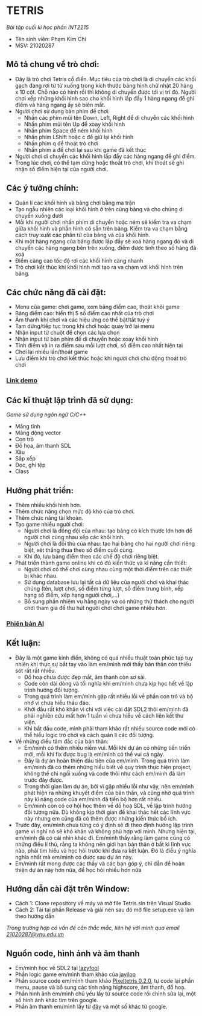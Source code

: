 # TETRIS
*Bài tập cuối kì học phần INT2215* 
- Tên sinh viên: Phạm Kim Chi
- MSV: 21020287
## Mô tả chung về trò chơi:
- Đây là trò chơi Tetris cổ điển. Mục tiêu của trò chơi là di chuyển các khối gạch đang rơi từ từ xuống trong kích thước bảng hình chữ nhật 20 hàng x 10 cột. Chỗ nào có hình rồi thì không di chuyển được tới vị trí đó. Người chơi xếp những khối hình sao cho khối hình lấp đầy 1 hàng ngang để ghi điểm và hàng ngang ấy sẽ biến mất.
- Người chơi sử dụng bàn phím để chơi:
  + Nhấn các phím mũi tên Down, Left, Right để di chuyển các khối hình
  + Nhấn phím mũi tên Up để xoay khối hình
  + Nhấn phím Space để ném khối hình
  + Nhấn phím LShift hoặc c để giữ lại khối hình
  + Nhấn phím q để thoát trò chơi
  + Nhấn phím a để chơi lại sau khi game đã kết thúc
- Người chơi di chuyển các khối hình lấp đầy các hàng ngang để ghi điểm.
- Trong lúc chơi, có thể tạm dừng hoặc thoát trò chơi, khi thoát sẽ ghi nhận số điểm hiện tại của người chơi.
## Các ý tưởng chính:
- Quản lí các khối hinh và bảng chơi bằng ma trận
- Tạo ngẫu nhiên các loại khối hình ở trên cùng bảng và cho chúng di chuyển xuống dưới
- Mỗi khi người chơi nhấn phím di chuyển hoặc ném sẽ kiểm tra va chạm giữa khối hình và phần hình có sẵn trên bảng. Kiểm tra va chạm bằng cách truy xuất các phần tử của bảng và của khối hình.
- Khi một hàng ngang của bảng được lấp đầy sẽ xoá hàng ngang đó và di chuyển các hàng ngang bên trên xuống, điểm được tính theo số hàng đã xoá
- Điểm càng cao tốc độ rơi các khối hình càng nhanh
- Trò chơi kết thúc khi khối hình mới tạo ra va chạm với khối hình trên bảng.
## Các chức năng đã cài đặt:
- Menu của game: chơi game, xem bảng điểm cao, thoát khỏi game
- Bảng điểm cao: hiển thị 5 số điểm cao nhất của trò chơi
- Âm thanh khi chơi và các hiệu ứng có thể bật/tắt tuỳ ý
- Tạm dừng/tiếp tục trong khi chơi hoặc quay trở lại menu
- Nhận input từ chuột để chọn các lựa chọn
- Nhận input từ bàn phím để di chuyển hoặc xoay khối hình
- Tính điểm và in ra điểm sau mỗi lượt chơi, số điểm cao nhất hiện tại
- Chơi lại nhiều lần/thoát game
- Lưu điểm khi trò chơi kết thúc hoặc khi người chơi chủ động thoát trò chơi
### [Link demo](https://youtu.be/w9TxHudA7ww)

## Các kĩ thuật lập trình đã sử dụng:
*Game sử dụng ngôn ngữ C/C++*
- Mảng tĩnh
- Mảng động vector
- Con trỏ
- Đồ họa, âm thanh SDL
- Xâu
- Sắp xếp
- Đọc, ghi tệp
- Class

## Hướng phát triển:
- Thêm nhiều khối hình hơn.
- Thêm chức năng chọn mức độ khó của trò chơi.
- Thêm chức năng tài khoản.
- Tạo game nhiều người chơi:
  + Người chơi là đồng đội của nhau: tạo bảng có kích thước lớn hơn để người chơi cùng nhau xếp các khối hình.
  + Người chơi là đối thủ của nhau: tạo hai bảng cho hai người chơi riêng biệt, xét thắng thua theo số điểm cuối cùng.
  + Khi đó, lưu bảng điểm theo các chế độ chơi riêng biệt.
- Phát triển thành game online khi có đủ kiến thức và kĩ năng cần thiết:
  + Người chơi có thể chơi cùng nhau cùng một thời điểm trên các thiết bị khác nhau.
  + Sử dụng database lưu lại tất cả dữ liệu của người chơi và khai thác chúng (tên, lượt chơi, số điểm từng lượt, số điểm trung bình, xếp hạng số điểm, xếp hạng người chơi,...)
  + Bổ sung phần nhiệm vụ hằng ngày và có những thử thách cho người chơi tham gia để thu hút người chơi chơi game nhiều hơn.
### [Phiên bản AI](https://github.com/kimchiiiiii/Tetris_SimpleAI)
## Kết luận:
- Đây là một game kinh điển, không có quá nhiều thuật toán phức tạp tuy nhiên khi thực sự bắt tay vào làm em/mình mới thấy bản thân còn thiếu sót rất rất nhiều.
  + Đồ hoạ chưa được đẹp mắt, âm thanh còn sơ sài.
  + Code còn dài dòng và tối nghĩa khi em/mình chưa kịp học hết về lập trình hướng đối tượng.
  + Trong quá trình làm em/mình gặp rất nhiều lỗi về phần con trỏ và bộ nhớ vì chưa hiểu thấu đáo.
  + Khởi đầu rất khó khăn vì chỉ với việc cài đặt SDL2 thôi em/mình đã phải nghiên cứu mất hơn 1 tuần vì chưa hiểu về cách liên kết thư viện.
  + Khi bắt đầu code, mình phải tham khảo rất nhiều source code mới có thể hiểu logic trò chơi và cách quản lí các đối tượng.
- Về những điều tâm đắc của bản thân:
  + Em/mình có thêm nhiều niềm vui. Mỗi khi dự án có những tiến triển mới, mỗi khi fix được bug là em/mình có thể vui cả ngày.
  + Đây là dự án hoàn thiện đầu tiên của em/mình. Trong quá trình làm em/mình đã có thêm những hiểu biết về quy trình thực hiện project, không thể chỉ ngồi xuống và code thôi như cách em/mình đã làm trước đây được.
  + Trong thời gian làm dự án, bởi vì gặp nhiều lỗi như vậy, nên em/mình phát hiện ra những khuyết điểm của bản thân, và cũng nhờ quá trình này kĩ năng code của em/mình đã tiến bộ hơn rất nhiều.
  + Em/mình còn có cơ hội học thêm về đồ hoạ SDL, về lập trình hướng đối tượng nữa. Dù không kịp thời gian để khai thác hết các lĩnh vực này nhưng em cũng đã có thêm được những kiến thức bổ ích.
- Trước đây, em/mình chưa từng có ý định sẽ đi theo định hướng lập trình game vì nghĩ nó sẽ khó khăn và không phù hợp với mình. Nhưng hiện tại, em/mình đã có cái nhìn khác đi. Em/mình thấy rằng làm game cũng có những điều lí thú, rằng ta không nên giới hạn bản thân ở bất kì lĩnh vực nào, phải tìm hiểu và học hỏi trước khi đưa ra kết luận. Đó là điều ý nghĩa nghĩa nhất mà em/mình có được sau dự án này.
- Em/mình rất mong được các thầy và các bạn góp ý, chỉ dẫn để hoàn thiện dự án này hơn nữa, để học hỏi nhiều hơn nữa

## Hướng dẫn cài đặt trên Window:
- Cách 1: Clone repository về máy và mở file Tetris.sln trên Visual Studio
- Cách 2: Tải tại phần Release và giải nén sau đó mở file setup.exe và làm theo hướng dẫn

*Trong trường hợp có vấn đề cần thắc mắc, liên hệ với mình qua email 21020287@vnu.edu.vn*

## Nguồn code, hình ảnh và âm thanh
 - Em/mình học về SDL2 tại [lazyfool](https://lazyfoo.net/tutorials/SDL/)
 - Phần logic game em/mình tham khảo của [javilop](https://javilop.com/gamedev/tetris-tutorial-in-c-platform-independent-focused-in-game-logic-for-beginners/)
 - Phần source code em/mình tham khảo [Pixeltetris 0.2.0](https://github.com/jumpmanmv/pixeltetris/releases), tự code lại phần menu, pause và bổ sung các tính năng highscore, âm thanh, đồ hoạ.
 - Phần hình ảnh em/mình chủ yếu lấy từ source code rồi chỉnh sửa lại, một số hình ảnh khác tìm trên google.
 - Phần âm thanh em/mình lấy từ [đây](https://lazyfoo.net/tutorials/SDL/21_sound_effects_and_music/index.php) và một số khác từ google.
